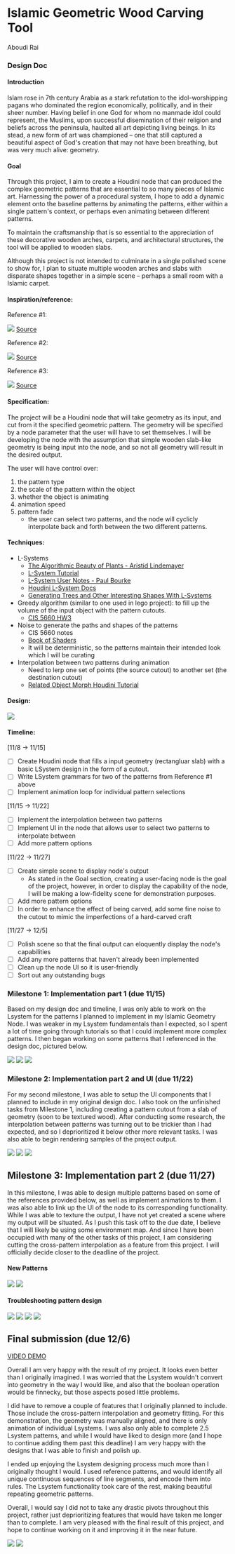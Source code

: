 # Islamic Geometric Wood Carving Tool
Aboudi Rai

### Design Doc

#### Introduction
Islam rose in 7th century Arabia as a stark refutation to the idol-worshipping pagans who
 dominated the region economically, politically, and in their sheer number. Having belief in one God
 for whom no manmade idol could represent, the Muslims, upon successful disemination of their
 religion and beliefs across the peninsula, haulted all art depicting living beings. In its stead,
 a new form of art was championed &ndash; one that still captured a beautiful aspect of God's
 creation that may not have been breathing, but was very much alive: geometry.


#### Goal
Through this project, I aim to create a Houdini node that can produced the complex
geometric patterns that are essential to so many pieces of Islamic art. Harnessing the power of a
procedural system, I hope to add a dynamic element onto the baseline patterns by animating the
patterns, either within a single pattern's context, or perhaps even animating between different
patterns.

To maintain the craftsmanship that is so essential to the appreciation of these
decorative wooden arches, carpets, and architectural structures, the tool will be applied to wooden
slabs.

Although this project is not intended to culminate in a single polished scene to show for, I plan to
situate multiple wooden arches and slabs with disparate shapes together in a simple scene &ndash;
perhaps a small room with a Islamic carpet.


#### Inspiration/reference:

Reference #1:

![](img/ref-wooden-arches.png)
[Source](https://www.etsy.com/listing/1467150352/set-of-decorative-arches-islamic-arabic?gpla=1&gao=1&&utm_source=google&utm_medium=cpc&utm_campaign=shopping_us_d-craft_supplies_and_tools-patterns_and_how_to-patterns_and_blueprints&utm_custom1=_k_CjwKCAjwkY2qBhBDEiwAoQXK5e3zWAU40x-ESz_xxUsEbw_pSet9z7k0Me79Zgcc4MTAHoWqSTIgJRoCcxAQAvD_BwE_k_&utm_content=go_2063558056_76452866095_367965825024_pla-322726483858_c__1467150352_12768591&utm_custom2=2063558056&gclid=CjwKCAjwkY2qBhBDEiwAoQXK5e3zWAU40x-ESz_xxUsEbw_pSet9z7k0Me79Zgcc4MTAHoWqSTIgJRoCcxAQAvD_BwE)

Reference #2:

![](img/ref-wooden-pieces.png)
[Source](https://www.etsy.com/listing/1365553332/set-vector-arches-dxf-eps-svg-ai-pdf-png?click_key=567e1af9aaf9f8ea4ad89f283786370ebc24bdfd%3A1365553332&click_sum=7c5186a7&external=1&rec_type=ss&ref=pla_similar_listing_top-1&sts=1)

Reference #3:

![](img/ref-pattern-0.jpg)
[Source](https://www.alamy.com/seamless-geometric-ornament-based-on-traditional-arabic-art-muslim-mosaicblack-lines-and-white-backgroundgreat-design-for-fabrictextilecoverwrap-image339544071.html)

#### Specification:

The project will be a Houdini node that will take geometry as its input, and cut from it the
specified geometric pattern. The geometry will be specified by a node parameter that the user will
have to set themselves. I will be developing the node with the assumption that simple wooden
slab-like geometry is being input into the node, and so not all geometry will result in the desired output.

The user will have control over:
  1. the pattern type
  2. the scale of the pattern within the object
  3. whether the object is animating 
  4. animation speed
  5. pattern fade
      - the user can select two patterns, and the node will cyclicly interpolate back and forth
        between the two different patterns.

#### Techniques:

- L-Systems
  - [The Algorithmic Beauty of Plants - Aristid
    Lindemayer](http://algorithmicbotany.org/papers/abop/abop.pdf)
  - [L-System Tutorial](https://www.youtube.com/watch?v=CgxTCpUqp5Q)
  - [L-System User Notes - Paul Bourke](https://paulbourke.net/fractals/lsys/)
  - [Houdini L-System
    Docs](https://www.sidefx.com/docs/houdini/nodes/sop/lsystem.html#use-modeled-geometry-in-an-l-system)
  - [Generating Trees and Other Interesting Shapes With L-Systems](https://gpfault.net/posts/generating-trees.txt.html)
- Greedy algorithm (similar to one used in lego project):
    to fill up the volume of the input object with the pattern cutouts.
    - [CIS 5660 HW3](https://github.com/CIS-566-Fall-2023/hw03-legos)
- Noise to generate the paths and shapes of the patterns
  - CIS 5660 notes
  - [Book of Shaders](https://thebookofshaders.com/11/)
  - It will be deterministic, so the patterns maintain their intended look which I will be curating
- Interpolation between two patterns during animation
  - Need to lerp one set of points (the source cutout) to another set (the destination cutout)
  - [Related Object Morph Houdini Tutorial](https://www.youtube.com/watch?v=8LsI2ARFv04)

#### Design:

![](img/readme-fbd-0.jpeg)

#### Timeline:

[11/8 &rarr; 11/15] 
- [ ] Create Houdini node that fills a input geometry (rectangluar slab) with a basic LSystem design
  in the form of a cutout.
- [ ] Write LSystem grammars for two of the patterns from Reference #1 above
- [ ] Implement animation loop for individual pattern selections

[11/15 &rarr; 11/22] 
- [ ] Implement the interpolation between two patterns
- [ ] Implement UI in the node that allows user to select two patterns to interpolate between
- [ ] Add more pattern options

[11/22 &rarr; 11/27] 
- [ ] Create simple scene to display node's output
    - As stated in the Goal section, creating a user-facing node is the goal of the project,
      however, in order to display the capability of the node, I will be making a low-fidelity scene
      for demonstration purposes.
- [ ] Add more pattern options
- [ ] In order to enhance the effect of being carved, add some fine noise to the cutout to mimic the
  imperfections of a hard-carved craft

[11/27 &rarr; 12/5] 
- [ ] Polish scene so that the final output can eloquently display the node's capabilities
- [ ] Add any more patterns that haven't already been implemented
- [ ] Clean up the node UI so it is user-friendly
- [ ] Sort out any outstanding bugs

### Milestone 1: Implementation part 1 (due 11/15)

Based on my design doc and timeline, I was only able to work on the Lsystem for the patterns I
planned to implement in my Islamic Geometry Node. I was weaker in my Lsystem fundamentals than I
expected, so I spent a lot of time going through tutorials so that I could implement more complex
patterns. I then began working on some patterns that I referenced in the design doc, pictured
below.

![](img/milestone1-pattern-0.jpeg)
![](img/milestone1-lsystem-0.png)
![](img/milestone1-lsystem-1.png)


### Milestone 2: Implementation part 2 and UI (due 11/22)

For my second milestone, I was able to setup the UI components that I planned to include in my
original design doc. I also took on the unfinished tasks from Milestone 1, including creating a
pattern cutout from a slab of geometry (soon to be textured wood). After conducting some research,
the interpolation between patterns was turning out to be trickier than I had expected, and so I
deprioritized it below other more relevant tasks. I was also able to begin rendering samples of the
project output.

![](img/node-interface-0.png)
![](img/carved-0.png)
![](img/milestone2.png)


## Milestone 3: Implementation part 2 (due 11/27)

In this milestone, I was able to design multiple patterns based on some of the references provided
below, as well as implement animations to them. I was also able to link up the UI of the node to its
corresponding functionality. While I was able to texture the output, I have not yet created a scene
where my output will be situated. As I push this task off to the due date, I believe that I will
likely be using some environment map. And since I have been occupied with many of the other tasks of
this project, I am considering cutting the cross-pattern interpolation as a feature from this
project. I will officially decide closer to the deadline of the project.

#### New Patterns
![](img/ref-pattern-0.jpg)
![](img/ref-pattern-4.jpg)

#### Troubleshooting pattern design
![](img/milestone3-lsystem-misalignment.png)
![](img/milestone3-alignment.png)
![](img/milestone3.png)
![](img/milestone3-circle.png)


## Final submission (due 12/6)

[VIDEO DEMO](https://youtu.be/sME_ZO3Bp3c)

Overall I am very happy with the result of my project. It looks even better than I originally
imagined. I was worried that the Lsystem wouldn't convert into geometry in the way I would like, and
also that the boolean operation would be finnecky, but those aspects posed little problems.

I did have to remove a couple of features that I originally planned to include. Those include the
cross-pattern interpolation and geometry fitting. For this demonstration, the geometry was manually
aligned, and there is only animation of individual Lsystems. I was also only able to complete 2.5
Lsystem patterns, and while I would have liked to design more (and I hope to continue adding them
past this deadline) I am very happy with the designs that I was able to finish and polish up.

I ended up enjoying the Lsystem designing process much more than I originally thought I would. I
used reference patterns, and would identify all unique continuous sequences of line segments, and
encode them into rules. The Lsystem functionality took care of the rest, making beautiful repeating
geometric patterns.

Overall, I would say I did not to take any drastic pivots throughout this project, rather just
deprioritizing features that would have taken me longer than to complete. I am very pleased with the
final result of this project, and hope to continue working on it and improving it in the near
future.

![](img/final-render-0.jpg)
![](img/final-render-1.jpg)